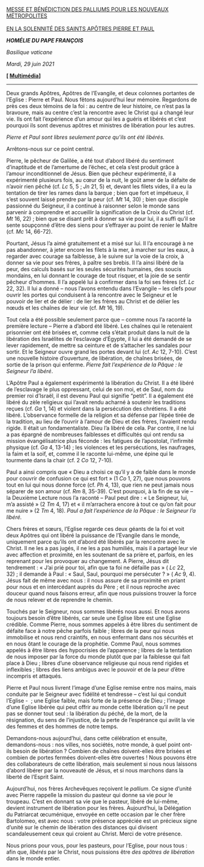 [MESSE ET BÉNÉDICTION DES PALLIUMS POUR LES NOUVEAUX MÉTROPOLITES\
\
EN LA SOLENNITÉ DES SAINTS APÔTRES PIERRE ET PAUL](https://www.vatican.va/news_services/liturgy/libretti/2021/20210629-libretto-santi-pietro-paolo.pdf)

***HOMÉLIE DU PAPE FRANÇOIS***

*Basilique vaticane*

*Mardi, 29 juin 2021*

**[ [Multimédia](http://w2.vatican.va/content/francesco/fr/events/event.dir.html/content/vaticanevents/fr/2021/6/29/pietroepaolo.html)]**

_____________________

Deux grands Apôtres, Apôtres de l’Evangile, et deux colonnes portantes de l’Eglise : Pierre et Paul. Nous fêtons aujourd’hui leur mémoire. Regardons de près ces deux témoins de la foi : au centre de leur histoire, ce n’est pas la bravoure, mais au centre c’est la rencontre avec le Christ qui a changé leur vie. Ils ont fait l’expérience d’un amour qui les a guéris et libérés et c’est pourquoi ils sont devenus apôtres et ministres de libération pour les autres.

*Pierre et Paul sont libres seulement parce qu’ils ont été libérés.*

Arrêtons-nous sur ce point central.

Pierre, le pêcheur de Galilée, a été tout d’abord libéré du sentiment d’inaptitude et de l’amertume de l’échec, et cela s’est produit grâce à l’amour inconditionnel de Jésus. Bien que pêcheur expérimenté, il a expérimenté plusieurs fois, au cœur de la nuit, le goût amer de la défaite de n’avoir rien pêché (cf. *Lc* 5, 5 ; *Jn* 21, 5) et, devant les filets vides, il a eu la tentation de tirer les rames dans la barque ; bien que fort et impétueux, il s’est souvent laissé prendre par la peur (cf. *Mt* 14, 30) ; bien que disciple passionné du Seigneur, il a continué à raisonner selon le monde sans parvenir à comprendre et accueillir la signification de la Croix du Christ (cf. *Mt* 16, 22) ; bien que se disant prêt à donner sa vie pour lui, il a suffi qu’il se sente soupçonné d’être des siens pour s’effrayer au point de renier le Maître (cf. *Mc* 14, 66-72).

Pourtant, Jésus l’a aimé gratuitement et a misé sur lui. Il l’a encouragé à ne pas abandonner, à jeter encore les filets à la mer, à marcher sur les eaux, à regarder avec courage sa faiblesse, à le suivre sur la voie de la croix, à donner sa vie pour ses frères, à paître ses brebis. Il l’a ainsi libéré de la peur, des calculs basés sur les seules sécurités humaines, des soucis mondains, en lui donnant le courage de tout risquer, et la joie de se sentir pêcheur d’hommes. Il l’a appelé lui à confirmer dans la foi ses frères (cf. *Lc* 22, 32). Il lui a donné – nous l’avons entendu dans l’Evangile – les clefs pour ouvrir les portes qui conduisent à la rencontre avec le Seigneur et le pouvoir de lier et de délier : de lier les frères au Christ et de délier les nœuds et les chaînes de leur vie (cf. *Mt* 16, 19).

Tout cela a été possible seulement parce que – comme nous l’a raconté la première lecture – Pierre a d’abord été libéré. Les chaînes qui le retenaient prisonnier ont été brisées et, comme cela s’était produit dans la nuit de la libération des Israélites de l’esclavage d’Égypte, il lui a été demandé de se lever rapidement, de mettre sa ceinture et de s’attacher les sandales pour sortir. Et le Seigneur ouvre grand les portes devant lui (cf. *Ac* 12, 7-10). C’est une nouvelle histoire d’ouverture, de libération, de chaînes brisées, de sortie de la prison qui enferme. *Pierre fait l’expérience de la Pâque : le Seigneur l’a libéré*.

L’Apôtre Paul a également expérimenté la libération du Christ. Il a été libéré de l’esclavage le plus oppressant, celui de son moi, et de Saul, nom du premier roi d’Israël, il est devenu Paul qui signifie “petit”. Il a également été libéré du zèle religieux qui l’avait rendu acharné à soutenir les traditions reçues (cf. *Ga* 1, 14) et violent dans la persécution des chrétiens. Il a été libéré. L’observance formelle de la religion et sa défense par l’épée tirée de la tradition, au lieu de l’ouvrir à l’amour de Dieu et des frères, l’avaient rendu rigide. Il était un fondamentaliste. Dieu l’a libéré de cela. Par contre, il ne lui a pas épargné de nombreuses faiblesses et difficultés qui ont rendu sa mission évangélisatrice plus féconde : les fatigues de l’apostolat, l’infirmité physique (cf. *Ga* 4, 13-14) ; les violences et les persécutions, les naufrages, la faim et la soif, et, comme il le raconte lui-même, une épine qui le tourmente dans la chair (cf. 2 *Co* 12, 7-10).

Paul a ainsi compris que « Dieu a choisi ce qu’il y a de faible dans le monde pour couvrir de confusion ce qui est fort » (1 *Co* 1, 27), que nous pouvons tout en lui qui nous donne force (cf. *Ph* 4, 13), que rien ne peut jamais nous séparer de son amour (cf. *Rm* 8, 35-39). C’est pourquoi, à la fin de sa vie – la Deuxième Lecture nous l’a raconté – Paul peut dire : « Le Seigneur, lui, m’a assisté » (2 *Tm* 4, 17) et « il m’arrachera encore à tout ce qu’on fait pour me nuire » (2 *Tm* 4, 18). *Paul a fait l’expérience de la Pâque : le Seigneur l’a libéré.*

Chers frères et sœurs, l’Eglise regarde ces deux géants de la foi et voit deux Apôtres qui ont libéré la puissance de l’Evangile dans le monde, uniquement parce qu’ils ont d’abord été libérés par la rencontre avec le Christ. Il ne les a pas jugés, il ne les a pas humiliés, mais il a partagé leur vie avec affection et proximité, en les soutenant de sa prière et, parfois, en les reprenant pour les provoquer au changement. A Pierre, Jésus dit tendrement : « J’ai prié pour toi, afin que ta foi ne défaille pas » ( *Lc* 22, 32) ; il demande à Paul : « Saul, Saul, pourquoi me persécuter ? » ( *Ac* 9, 4). Jésus fait de même avec nous : il nous assure de sa proximité en priant pour nous et en intercédant auprès du Père ; et il nous reproche avec douceur quand nous faisons erreur, afin que nous puissions trouver la force de nous relever et de reprendre le chemin.

Touchés par le Seigneur, nous sommes libérés nous aussi. Et nous avons toujours besoin d’être libérés, car seule une Eglise libre est une Eglise crédible. Comme Pierre, nous sommes appelés à être libres du sentiment de défaite face à notre pêche parfois faible ; libres de la peur qui nous immobilise et nous rend craintifs, en nous enfermant dans nos sécurités et en nous ôtant le courage de la prophétie. Comme Paul, nous sommes appelés à être libres des hypocrisies de l’apparence ; libres de la tentation de nous imposer par la force du monde plutôt que par la faiblesse qui fait place à Dieu ; libres d’une observance religieuse qui nous rend rigides et inflexibles ; libres des liens ambigus avec le pouvoir et de la peur d’être incompris et attaqués.

Pierre et Paul nous livrent l’image d’une Eglise remise entre nos mains, mais conduite par le Seigneur avec fidélité et tendresse – c’est lui qui conduit l’Eglise -  ; une Eglise faible, mais forte de la présence de Dieu ; l’image d’une Eglise libérée qui peut offrir au monde cette libération qu’il ne peut pas se donner tout seul : la libération du péché, de la mort, de la résignation, du sens de l’injustice, de la perte de l’espérance qui avilit la vie des femmes et des hommes de notre temps.

Demandons-nous aujourd’hui, dans cette célébration et ensuite, demandons-nous : nos villes, nos sociétés, notre monde, à quel point ont-ils besoin de libération ? Combien de chaînes doivent-elles être brisées et combien de portes fermées doivent-elles être ouvertes ! Nous pouvons être des collaborateurs de cette libération, mais seulement si nous nous laissons d’abord libérer par la nouveauté de Jésus, et si nous marchons dans la liberté de l’Esprit Saint.

Aujourd’hui, nos frères Archevêques reçoivent le *pallium*. Ce signe d’unité avec Pierre rappelle la mission du pasteur qui donne sa vie pour le troupeau. C’est en donnant sa vie que le pasteur, libéré de lui-même, devient instrument de libération pour les frères. Aujourd’hui, la Délégation du Patriarcat œcuménique, envoyée en cette occasion par le cher frère Bartolomeo, est avec nous : votre présence appréciée est un précieux signe d’unité sur le chemin de libération des distances qui divisent scandaleusement ceux qui croient au Christ. Merci de votre présence.

Nous prions pour vous, pour les pasteurs, pour l’Eglise, pour nous tous : afin que, *libérés* par le Christ, nous puissions être *des apôtres de libération* dans le monde entier.